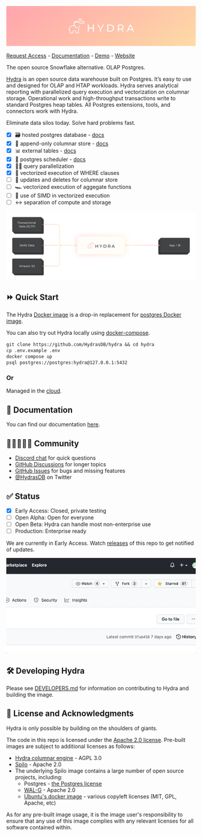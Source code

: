 ![Hydra - the open source data warehouse](.images/header.svg)

[Request Access](https://hydras.io/#early-access) - [Documentation](https://docs.hydras.io/getting-started/readme) - [Demo](https://www.youtube.com/watch?v=DD1oD1LWNOo) - [Website](https://hydras.io/)

The open source Snowflake alternative. OLAP Postgres.

[Hydra](https://hydras.io/) is an open source data warehouse built on Postgres. It’s easy to use and designed for OLAP and HTAP workloads. Hydra serves analytical reporting with parallelized query execution and vectorization on columnar storage. Operational work and high-throughput transactions write to standard Postgres heap tables. All Postgres extensions, tools, and connectors work with Hydra.

Eliminate data silos today. Solve hard problems fast.

* [x] 🗃 hosted postgres database - [docs](https://docs.hydras.io/getting-started)
* [x] 📎 append-only columnar store - [docs](https://docs.hydras.io/concepts/what-is-columnar)
* [x] 📊 external tables - [docs](https://docs.hydras.io/concepts/using-hydra-external-tables)
* [x] 📅 postgres scheduler - [docs](https://docs.hydras.io/cloud-warehouse-operations/using-hydra-scheduler)
* [x] 🤹‍♀️ query parallelization
* [x] 🐎 vectorized execution of WHERE clauses
* [ ] 📝 updates and deletes for columnar store
* [ ] 🏎️ vectorized execution of aggegate functions
* [ ] 🚅 use of SIMD in vectorized execution
* [ ] ↔️ separation of compute and storage

![Where does Hydra fit](.images/hydra-db.png)

## ⏩ Quick Start

The Hydra [Docker image](https://github.com/hydrasdb/hydra/pkgs/container/hydra) is a drop-in replacement for [postgres Docker image](https://hub.docker.com/_/postgres).

You can also try out Hydra locally using [docker-compose](https://docs.docker.com/compose/).

```
git clone https://github.com/HydrasDB/hydra && cd hydra
cp .env.example .env
docker compose up
psql postgres://postgres:hydra@127.0.0.1:5432
```

### Or

Managed in the [cloud](https://hydras.io/#early-access).

## 📄 Documentation

You can find our documentation [here](https://docs.hydras.io/getting-started/setup-guide).

## 👩🏾‍🤝‍👨🏻 Community

- [Discord chat](https://discord.com/invite/zKpVxbXnNY) for quick questions
- [GitHub Discussions](https://github.com/HydrasDB/hydra/discussions) for longer topics
- [GitHub Issues](https://github.com/HydrasDB/hydra/issues) for bugs and missing features
- [@HydrasDB](https://twitter.com/hydrasdb) on Twitter

## ✅ Status

- [x] Early Access: Closed, private testing
- [ ] Open Alpha: Open for everyone
- [ ] Open Beta: Hydra can handle most non-enterprise use
- [ ] Production: Enterprise ready

We are currently in Early Access. Watch [releases](https://github.com/HydrasDB/hydra/releases) of this repo to get notified of updates.

![follow the repo](.images/follow.gif)

## 🛠 Developing Hydra
Please see [DEVELOPERS.md](DEVELOPERS.md) for information on contributing to Hydra and building the image.

## 📑 License and Acknowledgments
Hydra is only possible by building on the shoulders of giants.

The code in this repo is licensed under the [Apache 2.0 license](LICENSE). Pre-built images are
subject to additional licenses as follows:

* [Hydra columnar engine](https://github.com/HydrasDB/hydra/tree/main/columnar) - AGPL 3.0
* [Spilo](https://github.com/zalando/spilo) - Apache 2.0
* The underlying Spilo image contains a large number of open source projects, including:
  * Postgres - [the Postgres license](https://www.postgresql.org/about/licence/)
  * [WAL-G](https://github.com/wal-g/wal-g) - Apache 2.0
  * [Ubuntu's docker image](https://hub.docker.com/_/ubuntu/) - various copyleft licenses (MIT, GPL, Apache, etc)

As for any pre-built image usage, it is the image user's responsibility to ensure that any use of this
image complies with any relevant licenses for all software contained within.
